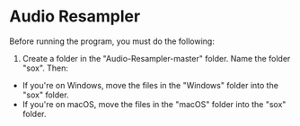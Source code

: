 # Audio Resampler
Before running the program, you must do the following:
1. Create a folder in the "Audio-Resampler-master" folder. Name the folder "sox". Then:
- If you're on Windows, move the files in the "Windows" folder into the "sox" folder.
- If you're on macOS, move the files in the "macOS" folder into the "sox" folder.
